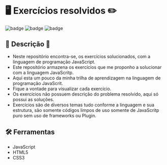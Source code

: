 #  🖥️ Exercícios resolvidos ✏️

![badge](https://img.shields.io/github/license/Samuel-Amaro/Exercicios-JavaScript?style=social)
![badge](https://img.shields.io/github/stars/Samuel-Amaro/Exercicios-JavaScript?style=social)
![badge](https://img.shields.io/github/languages/count/Samuel-Amaro/Exercicios-JavaScript?style=social)

## 🚧 Descrição 🚧
 * Neste repositório encontra-se, os exercícios solucionados, com a linguagem de programação JavaScript.
 * Este repositório armazena os exercícios que me proponho a solucionar com a linguagem JavaScritp.
 * Aqui esta um pouco da minha trilha de aprendizagem na linguagem de programação JavaScrit.
 * Fique a vontade para visualizar cada exercício.
 * Os exercícios não possuem descrição do problema resolvido, aqui só possui as soluções.
 * Exercícios são de diversos temas tudo conforme a linguagem e sua estrutura, são somente códigos limpos de uso somente de JavaScritp puro sem uso de frameworks ou Plugin.
## 🛠 Ferramentas
 * JavaScript
 * HTML5
 * CSS3

